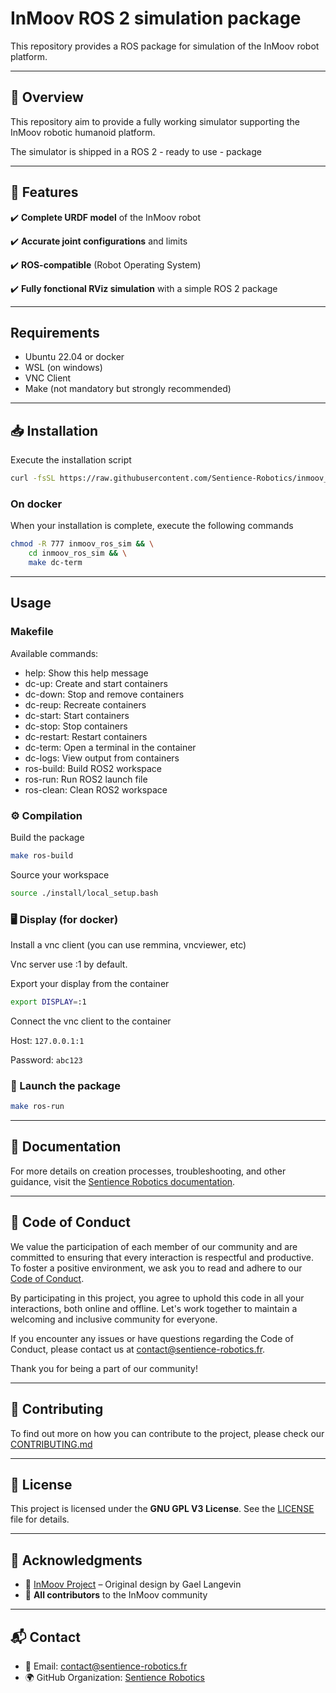 # InMoov ROS 2 simulation package

This repository provides a ROS package for simulation of the InMoov robot platform.

---

## 📌 Overview

This repository aim to provide a fully working simulator supporting the InMoov robotic humanoid platform.

The simulator is shipped in a ROS 2 - ready to use - package

---

## 🌟 Features

✔️ **Complete URDF model** of the InMoov robot

✔️ **Accurate joint configurations** and limits

✔️ **ROS-compatible** (Robot Operating System)

✔️ **Fully fonctional RViz simulation** with a simple ROS 2 package

---

## Requirements

- Ubuntu 22.04 or docker
- WSL (on windows)
- VNC Client
- Make (not mandatory but strongly recommended)

---

## 📥 Installation

Execute the installation script

```bash
curl -fsSL https://raw.githubusercontent.com/Sentience-Robotics/inmoov_ros_sim/refs/heads/mbo/%232/inmoov-ros-sim-repo/scripts/install.sh | bash
```

### On docker

When your installation is complete, execute the following commands

```bash
chmod -R 777 inmoov_ros_sim && \
    cd inmoov_ros_sim && \
    make dc-term
```

---

## Usage

### Makefile

Available commands:
-  help:       Show this help message
-  dc-up:      Create and start containers
-  dc-down:    Stop and remove containers
-  dc-reup:    Recreate containers
-  dc-start:   Start containers
-  dc-stop:    Stop containers
-  dc-restart: Restart containers
-  dc-term:    Open a terminal in the container
-  dc-logs:    View output from containers
-  ros-build:  Build ROS2 workspace
-  ros-run:    Run ROS2 launch file
-  ros-clean:  Clean ROS2 workspace

### ⚙️ Compilation

Build the package

```bash
make ros-build

```
Source your workspace

```bash
source ./install/local_setup.bash
```

### 🖥️ Display (for docker)

Install a vnc client (you can use remmina, vncviewer, etc)

Vnc server use :1 by default.

Export your display from the container

```bash
export DISPLAY=:1
```

Connect the vnc client to the container

Host: `127.0.0.1:1`

Password: `abc123`

### 🚀 Launch the package

```bash
make ros-run
```

---

## 📖 Documentation

For more details on creation processes, troubleshooting, and other guidance, visit the [Sentience Robotics documentation](https://docs.sentience-robotics.fr).

---

## 📜 Code of Conduct

We value the participation of each member of our community and are committed to ensuring that every interaction is respectful and productive. To foster a positive environment, we ask you to read and adhere to our [Code of Conduct](CODE_OF_CONDUCT.md).

By participating in this project, you agree to uphold this code in all your interactions, both online and offline. Let's work together to maintain a welcoming and inclusive community for everyone.

If you encounter any issues or have questions regarding the Code of Conduct, please contact us at [contact@sentience-robotics.fr](mailto:contact@sentience-robotics.fr).

Thank you for being a part of our community!

---

## 🤝 Contributing

To find out more on how you can contribute to the project, please check our [CONTRIBUTING.md](CONTRIBUTING.md)

---

## 📜 License

This project is licensed under the **GNU GPL V3 License**. See the [LICENSE](LICENSE) file for details.

---

## 🙌 Acknowledgments

- 🎉 [InMoov Project](https://inmoov.fr/) – Original design by Gael Langevin
- 🎉 **All contributors** to the InMoov community

---

## 📬 Contact

- 📧 Email: [contact@sentience-robotics.fr](mailto:contact@sentience-robotics.fr)
- 🌍 GitHub Organization: [Sentience Robotics](https://github.com/sentience-robotics)
